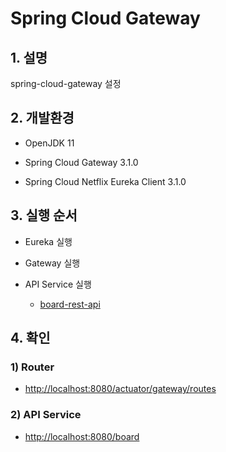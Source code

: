 # Spring Cloud Gateway

## 1. 설명
spring-cloud-gateway 설정

## 2. 개발환경

* OpenJDK 11

* Spring Cloud Gateway 3.1.0

* Spring Cloud Netflix Eureka Client 3.1.0

## 3. 실행 순서

* Eureka 실행

* Gateway 실행

* API Service 실행
  - [board-rest-api](https://github.com/dejavuhyo/board-rest-api)

## 4. 확인

### 1) Router

* <http://localhost:8080/actuator/gateway/routes>

### 2) API Service

* <http://localhost:8080/board>
